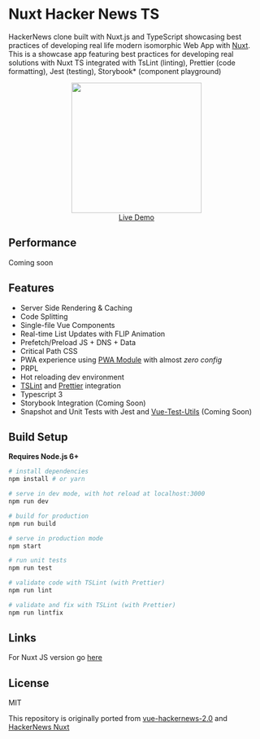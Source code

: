 # Nuxt Hacker News TS

HackerNews clone built with Nuxt.js and TypeScript showcasing best practices of developing real life modern  isomorphic Web App with [Nuxt](https://github.com/nuxt/nuxt.js). This is a showcase app featuring best practices for developing real solutions with Nuxt TS integrated with TsLint (linting), Prettier (code formatting), Jest (testing), Storybook* (component playground)

<p align="center">
  <a href="https://codesandbox.io/s/github/nuxt-community/hackernews-nuxt-ts" target="_blank">
    <img src="https://user-images.githubusercontent.com/5158436/27347011-428833aa-5604-11e7-9f43-a12e576e9b18.png" width="256px"
    ><br>
    Live Demo
  </a>
</p>

## Performance

Coming soon

## Features

- Server Side Rendering & Caching
- Code Splitting
- Single-file Vue Components
- Real-time List Updates with FLIP Animation
- Prefetch/Preload JS + DNS + Data
- Critical Path CSS
- PWA experience using [PWA Module](https://github.com/nuxt-community/pwa-module) with almost _zero config_
- PRPL
- Hot reloading dev environment
- [TSLint](https://palantir.github.io/tslint/) and [Prettier](https://prettier.io/) integration
- Typescript 3
- Storybook Integration (Coming Soon)
- Snapshot and Unit Tests with Jest and [Vue-Test-Utils](https://vue-test-utils.vuejs.org/)  (Coming Soon)

## Build Setup

**Requires Node.js 6+**

```bash
# install dependencies
npm install # or yarn

# serve in dev mode, with hot reload at localhost:3000
npm run dev

# build for production
npm run build

# serve in production mode
npm start

# run unit tests
npm run test

# validate code with TSLint (with Prettier)
npm run lint

# validate and fix with TSLint (with Prettier)
npm run lintfix

```

## Links
For Nuxt JS version go [here](https://github.com/nuxt/hackernews)

## License

MIT

This repository is originally ported from [vue-hackernews-2.0](https://github.com/vuejs/vue-hackernews-2.0) and [HackerNews Nuxt](https://github.com/nuxt/hackernews)
